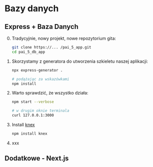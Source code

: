 # Bazy danych

## Express + Baza Danych

0. Tradycyjnie, nowy projekt, nowe repozytorium gita:

   ```bash
   git clone https://... /pai_5_app.git
   cd pai_5_db_app
   ```

1. Skorzystamy z generatora do utworzenia szkieletu naszej aplikacji:

   ```bash
   npx express-generator .

   # podążając za wskazówkami
   npm install
   ```

2. Warto sprawdzić, że wszystko działa:

   ```bash
   npm start --verbose
   ```

   ```bash
   # w drugim oknie terminala
   curl 127.0.0.1:3000
   ```

3. Install [knex](https://knexjs.org/)

   ```bash
   npm install knex
   ```

4. xxx

## Dodatkowe - Next.js
